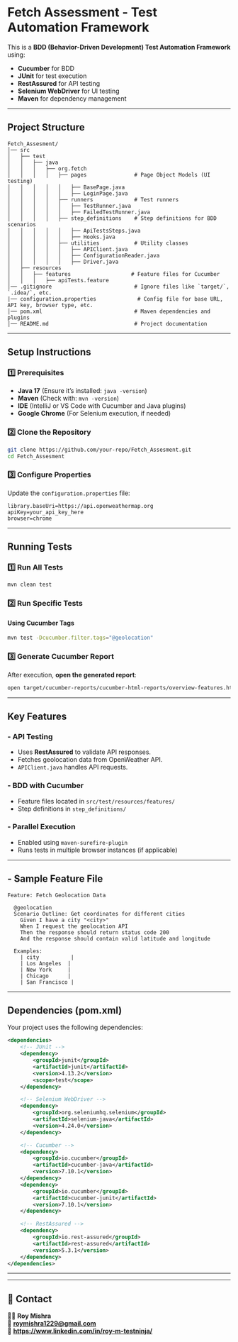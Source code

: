 # Fetch Assessment - Test Automation Framework

This is a **BDD (Behavior-Driven Development) Test Automation Framework** using:
- **Cucumber** for BDD
- **JUnit** for test execution
- **RestAssured** for API testing
- **Selenium WebDriver** for UI testing
- **Maven** for dependency management

---

## Project Structure
```
Fetch_Assesment/
│── src
│   ├── test
│   │   ├── java
│   │   │   ├── org.fetch
│   │   │   │   ├── pages               # Page Object Models (UI testing)
│   │   │   │   │   ├── BasePage.java
│   │   │   │   │   ├── LoginPage.java
│   │   │   │   ├── runners             # Test runners
│   │   │   │   │   ├── TestRunner.java
│   │   │   │   │   ├── FailedTestRunner.java
│   │   │   │   ├── step_definitions    # Step definitions for BDD scenarios
│   │   │   │   │   ├── ApiTestsSteps.java
│   │   │   │   │   ├── Hooks.java
│   │   │   │   ├── utilities           # Utility classes
│   │   │   │   │   ├── APIClient.java
│   │   │   │   │   ├── ConfigurationReader.java
│   │   │   │   │   ├── Driver.java
│   ├── resources
│   │   ├── features                   # Feature files for Cucumber
│   │   │   ├── apiTests.feature
│── .gitignore                          # Ignore files like `target/`, `.idea/`, etc.
|── configuration.properties             # Config file for base URL, API key, browser type, etc.
│── pom.xml                             # Maven dependencies and plugins
│── README.md                           # Project documentation

```
---

## Setup Instructions
### 1️⃣ Prerequisites
- **Java 17** (Ensure it’s installed: `java -version`)
- **Maven** (Check with: `mvn -version`)
- **IDE** (IntelliJ or VS Code with Cucumber and Java plugins)
- **Google Chrome** (For Selenium execution, if needed)

### 2️⃣ Clone the Repository
```sh
git clone https://github.com/your-repo/Fetch_Assesment.git
cd Fetch_Assesment
```

### 3️⃣ Configure Properties
Update the `configuration.properties` file:
```properties
library.baseUri=https://api.openweathermap.org
apiKey=your_api_key_here
browser=chrome
```
---

## Running Tests
### 1️⃣ Run All Tests
```sh
mvn clean test
```

### 2️⃣ Run Specific Tests
#### Using Cucumber Tags
```sh
mvn test -Dcucumber.filter.tags="@geolocation"
```

### 3️⃣ Generate Cucumber Report
After execution, **open the generated report**:
```sh
open target/cucumber-reports/cucumber-html-reports/overview-features.html
```
---

## Key Features
### - API Testing
- Uses **RestAssured** to validate API responses.
- Fetches geolocation data from OpenWeather API.
- `APIClient.java` handles API requests.

### - BDD with Cucumber
- Feature files located in `src/test/resources/features/`
- Step definitions in `step_definitions/`

### - Parallel Execution
- Enabled using `maven-surefire-plugin`
- Runs tests in multiple browser instances (if applicable)

---

## - Sample Feature File
```gherkin
Feature: Fetch Geolocation Data

  @geolocation
  Scenario Outline: Get coordinates for different cities
    Given I have a city "<city>"
    When I request the geolocation API
    Then the response should return status code 200
    And the response should contain valid latitude and longitude

  Examples:
    | city          |
    | Los Angeles  |
    | New York     |
    | Chicago      |
    | San Francisco |
```
---

##  Dependencies (pom.xml)
Your project uses the following dependencies:
```xml
<dependencies>
    <!-- JUnit -->
    <dependency>
        <groupId>junit</groupId>
        <artifactId>junit</artifactId>
        <version>4.13.2</version>
        <scope>test</scope>
    </dependency>

    <!-- Selenium WebDriver -->
    <dependency>
        <groupId>org.seleniumhq.selenium</groupId>
        <artifactId>selenium-java</artifactId>
        <version>4.24.0</version>
    </dependency>

    <!-- Cucumber -->
    <dependency>
        <groupId>io.cucumber</groupId>
        <artifactId>cucumber-java</artifactId>
        <version>7.10.1</version>
    </dependency>
    <dependency>
        <groupId>io.cucumber</groupId>
        <artifactId>cucumber-junit</artifactId>
        <version>7.10.1</version>
    </dependency>

    <!-- RestAssured -->
    <dependency>
        <groupId>io.rest-assured</groupId>
        <artifactId>rest-assured</artifactId>
        <version>5.3.1</version>
    </dependency>
</dependencies>
```
---
---

## 📧 Contact
👩‍💻 **Roy Mishra**  
📧 **roymishra1229@gmail.com**  
🔗 **https://www.linkedin.com/in/roy-m-testninja/**

